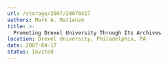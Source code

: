 ```yaml
---
url: /storage/2007/20070417
authors: Mark A. Matienzo
title: >-
  Promoting Drexel University Through Its Archives
location: Drexel University, Philadelphia, PA
date: 2007-04-17
status: Invited
---
```

